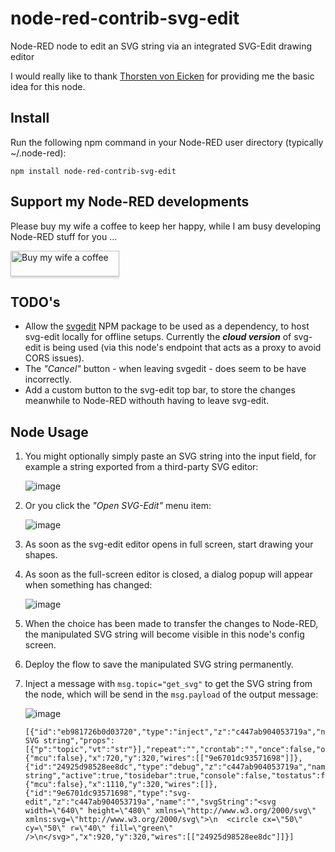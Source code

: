 # node-red-contrib-svg-edit
Node-RED node to edit an SVG string via an integrated SVG-Edit drawing editor

I would really like to thank [Thorsten von Eicken](https://github.com/tve) for providing me the basic idea for this node. 

## Install
Run the following npm command in your Node-RED user directory (typically ~/.node-red):
```
npm install node-red-contrib-svg-edit
```

## Support my Node-RED developments

Please buy my wife a coffee to keep her happy, while I am busy developing Node-RED stuff for you ...

<a href="https://www.buymeacoffee.com/bartbutenaers" target="_blank"><img src="https://www.buymeacoffee.com/assets/img/custom_images/orange_img.png" alt="Buy my wife a coffee" style="height: 41px !important;width: 174px !important;box-shadow: 0px 3px 2px 0px rgba(190, 190, 190, 0.5) !important;-webkit-box-shadow: 0px 3px 2px 0px rgba(190, 190, 190, 0.5) !important;" ></a>

## TODO's
+ Allow the [svgedit](https://www.npmjs.com/package/svgedit) NPM package to be used as a dependency, to host svg-edit locally for offline setups.
   Currently the ***cloud version*** of svg-edit is being used (via this node's endpoint that acts as a proxy to avoid CORS issues).
+ The *"Cancel"* button - when leaving svgedit - does seem to be have incorrectly.
+ Add a custom button to the svg-edit top bar, to store the changes meanwhile to Node-RED withouth having to leave svg-edit.

## Node Usage

1. You might optionally simply paste an SVG string into the input field, for example a string exported from a third-party SVG editor:

   ![image](https://user-images.githubusercontent.com/14224149/214705852-ae04eb8b-e085-4678-bc9e-abb1fc71ff07.png)

2. Or you click the *"Open SVG-Edit"* menu item:

   ![image](https://user-images.githubusercontent.com/14224149/214705536-6bd9b6f8-9d0b-4bba-81d6-ffd2e069ff33.png)

3. As soon as the svg-edit editor opens in full screen, start drawing your shapes.

4. As soon as the full-screen editor is closed, a dialog popup will appear when something has changed:

   ![image](https://user-images.githubusercontent.com/14224149/214706916-e665e5d1-d37e-4e49-920a-a762cbaf13cd.png)

5. When the choice has been made to transfer the changes to Node-RED, the manipulated SVG string will become visible in this node's config screen.

6. Deploy the flow to save the manipulated SVG string permanently.

7. Inject a message with `msg.topic="get_svg"` to get the SVG string from the node, which will be send in the `msg.payload` of the output message:

   ![image](https://user-images.githubusercontent.com/14224149/214707932-4c63e0cb-0dd8-4390-a6f5-1d0ca46dda6e.png)
   ```
   [{"id":"eb981726b0d03720","type":"inject","z":"c447ab904053719a","name":"Get SVG string","props":[{"p":"topic","vt":"str"}],"repeat":"","crontab":"","once":false,"onceDelay":0.1,"topic":"get_svg","_mcu":{"mcu":false},"x":720,"y":320,"wires":[["9e6701dc93571698"]]},{"id":"24925d98528ee8dc","type":"debug","z":"c447ab904053719a","name":"SVG string","active":true,"tosidebar":true,"console":false,"tostatus":false,"complete":"payload","targetType":"msg","statusVal":"","statusType":"auto","_mcu":{"mcu":false},"x":1110,"y":320,"wires":[]},{"id":"9e6701dc93571698","type":"svg-edit","z":"c447ab904053719a","name":"","svgString":"<svg width=\"640\" height=\"480\" xmlns=\"http://www.w3.org/2000/svg\" xmlns:svg=\"http://www.w3.org/2000/svg\">\n  <circle cx=\"50\" cy=\"50\" r=\"40\" fill=\"green\" />\n</svg>","x":920,"y":320,"wires":[["24925d98528ee8dc"]]}]
   ```
